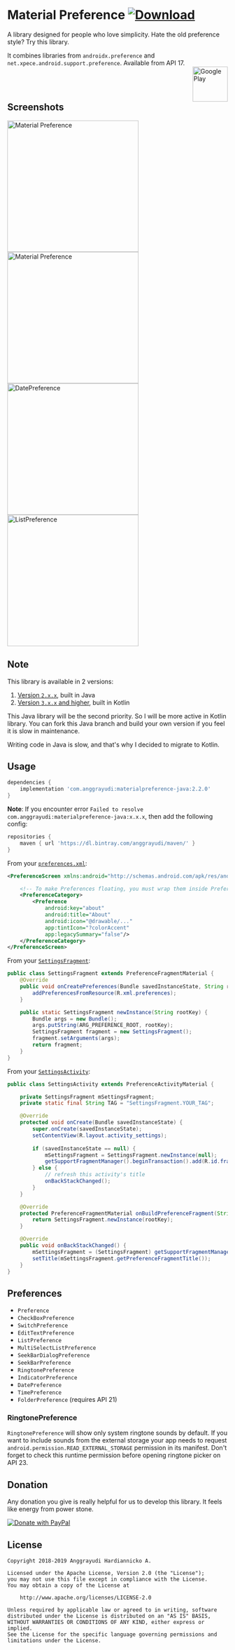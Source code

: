# Material Preference [ ![Download](https://api.bintray.com/packages/anggrayudi/maven/materialpreference-java/images/download.svg)](https://bintray.com/anggrayudi/maven/materialpreference-java/_latestVersion)
A library designed for people who love simplicity. Hate the old preference style? Try this library.

It combines libraries from `androidx.preference` and `net.xpece.android.support.preference`.
Available from API 17.
<br><a href="https://play.google.com/store/apps/details?id=com.anggrayudi.materialpreference.sample" target="_blank"><img alt="Google Play" height="80" src="https://play.google.com/intl/en_US/badges/images/generic/en_badge_web_generic.png" align="right"/></a><br><br><br>

## Screenshots

<img src="assets/1-generic.png?raw=true" alt="Material Preference" width="300">
<img src="assets/2-generic.png?raw=true" alt="Material Preference" width="300">
<img src="assets/3-generic.png?raw=true" alt="DatePreference" width="300">
<img src="assets/4-generic.png?raw=true" alt="ListPreference" width="300">

## Note

This library is available in 2 versions:
1. [Version `2.x.x`](https://github.com/anggrayudi/MaterialPreference/tree/java), built in Java
2. [Version `3.x.x` and higher](https://github.com/anggrayudi/MaterialPreference), built in Kotlin

This Java library will be the second priority. So I will be more active in Kotlin library. You can fork this Java branch and build your own version if you feel it is slow in maintenance.

Writing code in Java is slow, and that's why I decided to migrate to Kotlin.

## Usage

```gradle
dependencies {
    implementation 'com.anggrayudi:materialpreference-java:2.2.0'
}
```

**Note**: If you encounter error `Failed to resolve com.anggrayudi:materialpreference-java:x.x.x`, then add the following config:

```gradle
repositories {
    maven { url 'https://dl.bintray.com/anggrayudi/maven/' }
}
```

From your [`preferences.xml`](https://github.com/anggrayudi/MaterialPreference/blob/java/sample/src/main/res/xml/preferences.xml):

```xml
<PreferenceScreen xmlns:android="http://schemas.android.com/apk/res/android">

    <!-- To make Preferences floating, you must wrap them inside PreferenceCategory -->
    <PreferenceCategory>
        <Preference
            android:key="about"
            android:title="About"
            android:icon="@drawable/..."
            app:tintIcon="?colorAccent"
            app:legacySummary="false"/>
    </PreferenceCategory>
</PreferenceScreen>
```

From your [`SettingsFragment`](https://github.com/anggrayudi/MaterialPreference/blob/java/sample/src/main/java/com/anggrayudi/materialpreference/sample/SettingsFragment.java):

```java
public class SettingsFragment extends PreferenceFragmentMaterial {
    @Override
    public void onCreatePreferences(Bundle savedInstanceState, String rootKey) {
        addPreferencesFromResource(R.xml.preferences); 
    }

    public static SettingsFragment newInstance(String rootKey) {
        Bundle args = new Bundle();
        args.putString(ARG_PREFERENCE_ROOT, rootKey);
        SettingsFragment fragment = new SettingsFragment();
        fragment.setArguments(args);
        return fragment; 
    }
}
```

From your [`SettingsActivity`](https://github.com/anggrayudi/MaterialPreference/blob/java/sample/src/main/java/com/anggrayudi/materialpreference/sample/SettingsActivity.java):

```java
public class SettingsActivity extends PreferenceActivityMaterial {

    private SettingsFragment mSettingsFragment;
    private static final String TAG = "SettingsFragment.YOUR_TAG";

    @Override
    protected void onCreate(Bundle savedInstanceState) {
        super.onCreate(savedInstanceState);
        setContentView(R.layout.activity_settings);
        
        if (savedInstanceState == null) {
            mSettingsFragment = SettingsFragment.newInstance(null);
            getSupportFragmentManager().beginTransaction().add(R.id.fragment_container, mSettingsFragment, TAG).commit();
        } else {
            // refresh this activity's title
            onBackStackChanged();
        }
    }

    @Override
    protected PreferenceFragmentMaterial onBuildPreferenceFragment(String rootKey) {
        return SettingsFragment.newInstance(rootKey);
    }

    @Override
    public void onBackStackChanged() {
        mSettingsFragment = (SettingsFragment) getSupportFragmentManager().findFragmentByTag(TAG);
        setTitle(mSettingsFragment.getPreferenceFragmentTitle());
    }
}
```

## Preferences

- `Preference`
- `CheckBoxPreference`
- `SwitchPreference`
- `EditTextPreference`
- `ListPreference`
- `MultiSelectListPreference`
- `SeekBarDialogPreference`
- `SeekBarPreference`
- `RingtonePreference`
- `IndicatorPreference`
- `DatePreference`
- `TimePreference`
- `FolderPreference` (requires API 21)

### RingtonePreference

`RingtonePreference` will show only system ringtone sounds by default.
If you want to include sounds from the external storage your app needs to request
`android.permission.READ_EXTERNAL_STORAGE` permission in its manifest.
Don't forget to check this runtime permission before opening ringtone picker on API 23.

## Donation
Any donation you give is really helpful for us to develop this library. It feels like energy from power stone.

<a href="https://www.paypal.com/cgi-bin/webscr?cmd=_s-xclick&hosted_button_id=TGPGSY66LKUMN&source=url" target="_blank"><img alt="Donate with PayPal" src="https://www.paypalobjects.com/en_US/i/btn/btn_donateCC_LG.gif" border="0"/></a>

## License

    Copyright 2018-2019 Anggrayudi Hardiannicko A.
 
    Licensed under the Apache License, Version 2.0 (the "License");
    you may not use this file except in compliance with the License.
    You may obtain a copy of the License at
 
        http://www.apache.org/licenses/LICENSE-2.0
 
    Unless required by applicable law or agreed to in writing, software
    distributed under the License is distributed on an "AS IS" BASIS,
    WITHOUT WARRANTIES OR CONDITIONS OF ANY KIND, either express or implied.
    See the License for the specific language governing permissions and
    limitations under the License.
